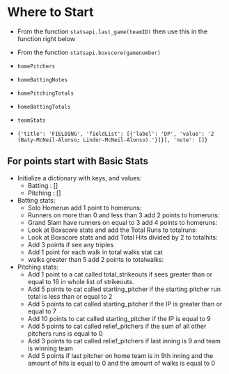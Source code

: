 # Where to Start

- From the function `statsapi.last_game(teamID)` then use this in the function right below

- From the function `statsapi.boxscore(gamenumber)`

- `homePitchers`

- `homeBattingNotes`

- `homePitchingTotals`

- `homeBattingTotals`

- `teamStats`

- `{'title': 'FIELDING', 'fieldList': [{'label': 'DP', 'value': '2 (Baty-McNeil-Alonso; Lindor-McNeil-Alonso).'}]}], 'note': []}`

## For points start with Basic Stats

- Initialize a dictionary with keys, and values:
  - Batting : []
  - Pitching : []
- Batting stats:
  - Solo Homerun add 1 point to homeruns:
  - Runners on more than 0 and less than 3 add 2 points to homeruns:
  - Grand Slam have runners on equal to 3 add 4 points to homeruns:
  - Look at Boxscore stats and add the Total Runs to totalruns:
  - Look at Boxscore stats and add Total Hits divided by 2 to totalhits:
  - Add 3 points if see any triples
  - Add 1 point for each walk in total walks stat cat
  - walks greater than 5 add 2 points to totalwalks:
- Pitching stats:
  - Add 1 point to a cat called total_strikeouts if sees greater than or equal to 16 in whole list of strikeouts.
  - Add 5 points to cat called starting_pitcher if the starting pitcher run total is less than or equal to 2
  - Add 5 points to cat called starting_pitcher if the IP is greater than or equal to 7
  - Add 10 points to cat called starting_pitcher if the IP is equal to 9
  - Add 5 points to cat called relief_pitchers if the sum of all other pitchers runs is equal to 0
  - Add 3 points to cat called relief_pitchers if last inning is 9 and team is winning team
  - Add 5 points if last pitcher on home team is in 9th inning and the amount of hits is equal to 0 and the amount of walks is equal to 0
